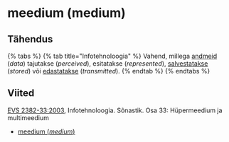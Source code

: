 # meedium (medium)

## Tähendus

{% tabs %}
{% tab title="Infotehnoloogia" %}
Vahend, millega [andmeid](andmed-data.md) (_data_) tajutakse (_perceived_), esitatakse (_represented_), [salvestatakse](salvestama-to-store.md) (_stored_) või [edastatakse](andmeedastus-data-transmission.md) (_transmitted_).
{% endtab %}
{% endtabs %}

## Viited

[EVS 2382-33:2003](http://www.evs.ee/tooted/evs-2382-33-2003), Infotehnoloogia. Sõnastik. Osa 33: Hüpermeedium ja multimeedium

* [meedium (_medium_)](https://www.eki.ee/dict/its/index.cgi?Q=D90BF445-6C03-1014-88DC-FC5F0DBED45A\&F=GUID\&C01=1\&C02=0\&C10=1)
